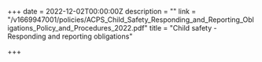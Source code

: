 +++
date = 2022-12-02T00:00:00Z
description = ""
link = "/v1669947001/policies/ACPS_Child_Safety_Responding_and_Reporting_Obligations_Policy_and_Procedures_2022.pdf"
title = "Child safety - Responding and reporting obligations"

+++
